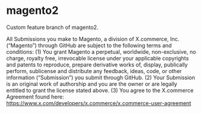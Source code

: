 magento2
========

Custom feature branch of magento2.

All Submissions you make to Magento, a division of X.commerce, Inc. (“Magento”) through GitHub are subject to the following terms and conditions: (1)	You grant Magento a perpetual, worldwide, non-exclusive, no charge, royalty free, irrevocable      license under your applicable copyrights and patents to reproduce, prepare derivative works of, display, publically perform, sublicense and distribute any feedback, ideas, code, or other information (“Submission”) you submit through GitHub. (2)	Your Submission is an original work of authorship and you are the owner or are legally entitled to grant the license stated above. (3)	You agree to the X.commerce Agreement found here:  https://www.x.com/developers/x.commerce/x.commerce-user-agreement
